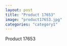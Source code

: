 ```yaml
---
layout: post
title: "Product 17653"
image: "product17653.jpg"
categories: "category1"
---
```

Product 17653
